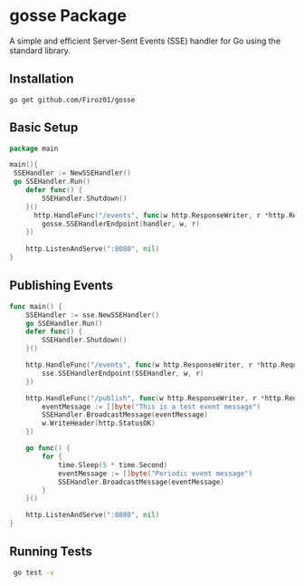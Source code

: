 # gosse Package

A simple and efficient Server-Sent Events (SSE) handler for Go using the standard library.

## Installation

```
go get github.com/Firoz01/gosse
```
## Basic Setup

```go
package main

main(){
 SSEHandler := NewSSEHandler()
 go SSEHandler.Run()
 	defer func() {
		SSEHandler.Shutdown()
	}()
	  http.HandleFunc("/events", func(w http.ResponseWriter, r *http.Request) {
        gosse.SSEHandlerEndpoint(handler, w, r)
    })
    
    http.ListenAndServe(":8080", nil)
}
```

## Publishing Events

```go
func main() {
	SSEHandler := sse.NewSSEHandler()
	go SSEHandler.Run()
	defer func() {
		SSEHandler.Shutdown()
	}()

	http.HandleFunc("/events", func(w http.ResponseWriter, r *http.Request) {
		sse.SSEHandlerEndpoint(SSEHandler, w, r)
	})

	http.HandleFunc("/publish", func(w http.ResponseWriter, r *http.Request) {
		eventMessage := []byte("This is a test event message")
		SSEHandler.BroadcastMessage(eventMessage)
		w.WriteHeader(http.StatusOK)
	})

	go func() {
		for {
			time.Sleep(5 * time.Second)
			eventMessage := []byte("Periodic event message")
			SSEHandler.BroadcastMessage(eventMessage)
		}
	}()

	http.ListenAndServe(":8080", nil)
}

```

## Running Tests

```sh
 go test -v 

```
